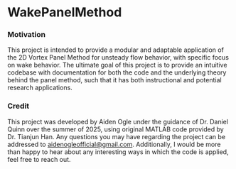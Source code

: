 # WakePanelMethod

### Motivation
This project is intended to provide a modular and adaptable application of the 2D Vortex Panel Method for unsteady flow behavior, with specific focus on wake behavior. The ultimate goal of this project is to provide an intuitive codebase with documentation for both the code and the underlying theory behind the panel method, such that it has both instructional and potential research applications.

### Credit
This project was developed by Aiden Ogle under the guidance of Dr. Daniel Quinn over the summer of 2025, using original MATLAB code provided by Dr. Tianjun Han. Any questions you may have regarding the project can be addressed to aidenogleofficial@gmail.com. Additionally, I would be more than happy to hear about any interesting ways in which the code is applied, feel free to reach out.
